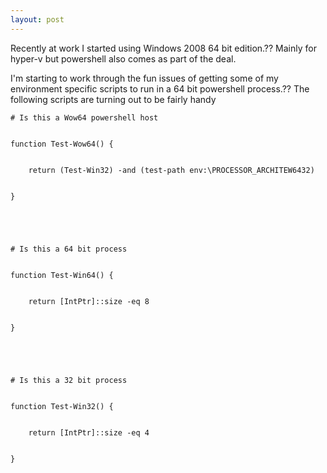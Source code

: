 ```yaml
---
layout: post
---
```

Recently at work I started using Windows 2008 64 bit edition.?? Mainly for
hyper-v but powershell also comes as part of the deal.

I'm starting to work through the fun issues of getting some of my environment
specific scripts to run in a 64 bit powershell process.?? The following scripts
are turning out to be fairly handy

    
    
    # Is this a Wow64 powershell host


    function Test-Wow64() {


        return (Test-Win32) -and (test-path env:\PROCESSOR_ARCHITEW6432)


    }


    


    # Is this a 64 bit process


    function Test-Win64() {


        return [IntPtr]::size -eq 8


    }


    


    # Is this a 32 bit process


    function Test-Win32() {


        return [IntPtr]::size -eq 4


    }

